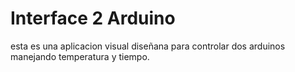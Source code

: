 # Interface 2 Arduino

esta es una aplicacion visual diseñana para controlar dos arduinos manejando temperatura y tiempo.
